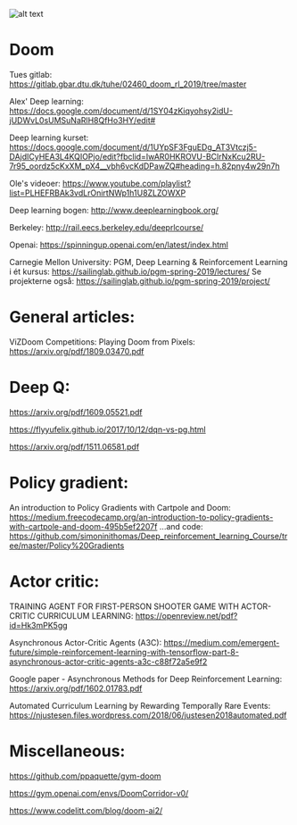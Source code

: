 ![alt text](https://upload.wikimedia.org/wikipedia/it/d/dd/Logo_doom.png)

# Doom
Tues gitlab: https://gitlab.gbar.dtu.dk/tuhe/02460_doom_rl_2019/tree/master

Alex' Deep learning: https://docs.google.com/document/d/1SY04zKiqyohsy2idU-jUDWvL0sUMSuNaRlH8QfHo3HY/edit#

Deep learning kurset: https://docs.google.com/document/d/1UYpSF3FguEDg_AT3Vtczj5-DAjdICyHEA3L4KQIOPjo/edit?fbclid=IwAR0HKROVU-BClrNxKcu2RU-7r95_oordz5cKxXM_pX4__vbh6vcKdDPawZQ#heading=h.82pny4w29n7h

Ole's videoer: https://www.youtube.com/playlist?list=PLHEFRBAk3vdLrOnirtNWp1h1U8ZLZOWXP

Deep learning bogen: http://www.deeplearningbook.org/

Berkeley: http://rail.eecs.berkeley.edu/deeprlcourse/

Openai:
https://spinningup.openai.com/en/latest/index.html

Carnegie Mellon University: PGM, Deep Learning & Reinforcement Learning i ét kursus:
https://sailinglab.github.io/pgm-spring-2019/lectures/   Se projekterne også: https://sailinglab.github.io/pgm-spring-2019/project/

# General articles:
ViZDoom Competitions: Playing Doom from Pixels: https://arxiv.org/pdf/1809.03470.pdf


# Deep Q:
https://arxiv.org/pdf/1609.05521.pdf

https://flyyufelix.github.io/2017/10/12/dqn-vs-pg.html

https://arxiv.org/pdf/1511.06581.pdf


# Policy gradient:
An introduction to Policy Gradients with Cartpole and Doom: https://medium.freecodecamp.org/an-introduction-to-policy-gradients-with-cartpole-and-doom-495b5ef2207f
...and code: https://github.com/simoninithomas/Deep_reinforcement_learning_Course/tree/master/Policy%20Gradients


# Actor critic:

TRAINING AGENT FOR FIRST-PERSON SHOOTER GAME WITH ACTOR-CRITIC CURRICULUM LEARNING: https://openreview.net/pdf?id=Hk3mPK5gg

Asynchronous Actor-Critic Agents (A3C): https://medium.com/emergent-future/simple-reinforcement-learning-with-tensorflow-part-8-asynchronous-actor-critic-agents-a3c-c88f72a5e9f2

Google paper - Asynchronous Methods for Deep Reinforcement Learning: https://arxiv.org/pdf/1602.01783.pdf

Automated Curriculum Learning by Rewarding
Temporally Rare Events: https://njustesen.files.wordpress.com/2018/06/justesen2018automated.pdf

# Miscellaneous:

https://github.com/ppaquette/gym-doom

https://gym.openai.com/envs/DoomCorridor-v0/

https://www.codelitt.com/blog/doom-ai2/
